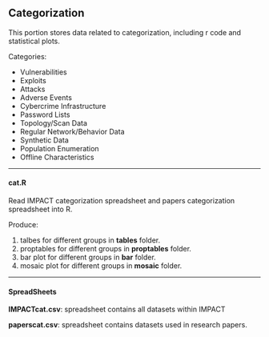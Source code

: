 ## Categorization

This portion stores data related to categorization, including r code and statistical plots.

Categories: 

* Vulnerabilities
* Exploits
* Attacks
* Adverse Events
* Cybercrime Infrastructure
* Password Lists
* Topology/Scan Data
* Regular Network/Behavior Data
* Synthetic Data
* Population Enumeration
* Offline Characteristics


----
#### cat.R

Read IMPACT categorization spreadsheet and papers categorization spreadsheet into R.

Produce: 
1. talbes for different groups in **tables** folder.
2. proptables for different groups in **proptables** folder.
3. bar plot for different groups in **bar** folder.
4. mosaic plot for different groups in **mosaic** folder. 

----
#### SpreadSheets

**IMPACTcat.csv**: spreadsheet contains all datasets within IMPACT

**paperscat.csv**: spreadsheet contains datasets used in research papers. 
